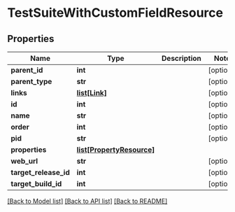 # TestSuiteWithCustomFieldResource

## Properties
Name | Type | Description | Notes
------------ | ------------- | ------------- | -------------
**parent_id** | **int** |  | [optional] 
**parent_type** | **str** |  | [optional] 
**links** | [**list[Link]**](Link.md) |  | [optional] 
**id** | **int** |  | [optional] 
**name** | **str** |  | [optional] 
**order** | **int** |  | [optional] 
**pid** | **str** |  | [optional] 
**properties** | [**list[PropertyResource]**](PropertyResource.md) |  | 
**web_url** | **str** |  | [optional] 
**target_release_id** | **int** |  | [optional] 
**target_build_id** | **int** |  | [optional] 

[[Back to Model list]](../README.md#documentation-for-models) [[Back to API list]](../README.md#documentation-for-api-endpoints) [[Back to README]](../README.md)


